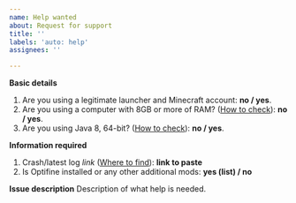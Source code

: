 ```yaml
---
name: Help wanted
about: Request for support
title: ''
labels: 'auto: help'
assignees: ''

---
```

<!--
Please fill in the following information.
-->

**Basic details**
1. Are you using a legitimate launcher and Minecraft account:
**no / yes**.
2. Are you using a computer with 8GB or more of RAM? ([How to check](https://www.wikihow.com/Check-Computer-RAM)):
**no / yes**.
3. Are you using Java 8, 64-bit? ([How to check](https://www.wikihow.com/Determine-Java-Version)):
**no / yes**.

<!--
Please post logs only using paste-tools like https://paste.ubuntu.com or https://pastebin.com/index.
-->

**Information required**
1. Crash/latest log *link* ([Where to find](https://github.com/xJon/The-1.12.2-Pack/blob/master/log_location.md#finding-modpack-installation-folder)): **link to paste**
2. Is Optifine installed or any other additional mods: **yes (list) / no** 

**Issue description**
Description of what help is needed.

